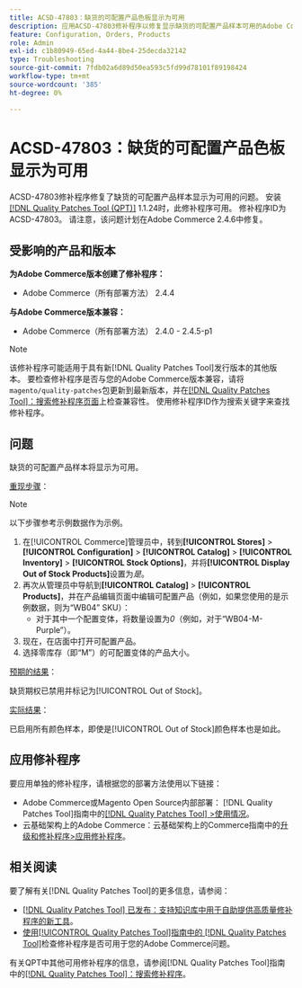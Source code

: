 ```yaml
---
title: ACSD-47803：缺货的可配置产品色板显示为可用
description: 应用ACSD-47803修补程序以修复显示缺货的可配置产品样本可用的Adobe Commerce问题。
feature: Configuration, Orders, Products
role: Admin
exl-id: c1b80949-65ed-4a44-8be4-25decda32142
type: Troubleshooting
source-git-commit: 7fdb02a6d89d50ea593c5fd99d78101f89198424
workflow-type: tm+mt
source-wordcount: '385'
ht-degree: 0%

---
```


# ACSD-47803：缺货的可配置产品色板显示为可用

ACSD-47803修补程序修复了缺货的可配置产品样本显示为可用的问题。 安装[[!DNL Quality Patches Tool (QPT)]](https://experienceleague.adobe.com/en/docs/commerce-operations/tools/quality-patches-tool/quality-patches-tool-to-self-serve-quality-patches) 1.1.24时，此修补程序可用。 修补程序ID为ACSD-47803。 请注意，该问题计划在Adobe Commerce 2.4.6中修复。

## 受影响的产品和版本

**为Adobe Commerce版本创建了修补程序：**

* Adobe Commerce（所有部署方法） 2.4.4

**与Adobe Commerce版本兼容：**

* Adobe Commerce（所有部署方法） 2.4.0 - 2.4.5-p1

>[!NOTE]
>
>该修补程序可能适用于具有新[!DNL Quality Patches Tool]发行版本的其他版本。 要检查修补程序是否与您的Adobe Commerce版本兼容，请将`magento/quality-patches`包更新到最新版本，并在[[!DNL Quality Patches Tool]：搜索修补程序页面](https://experienceleague.adobe.com/tools/commerce-quality-patches/index.html)上检查兼容性。 使用修补程序ID作为搜索关键字来查找修补程序。

## 问题

缺货的可配置产品样本将显示为可用。

<u>重现步骤</u>：

>[!NOTE]
>
>以下步骤参考示例数据作为示例。

1. 在[!UICONTROL Commerce]管理员中，转到&#x200B;**[!UICONTROL Stores]** > **[!UICONTROL Configuration]** > **[!UICONTROL Catalog]** > **[!UICONTROL Inventory]** > **[!UICONTROL Stock Options]**，并将&#x200B;**[!UICONTROL Display Out of Stock Products]**&#x200B;设置为&#x200B;*是*。
1. 再次从管理员中导航到&#x200B;**[!UICONTROL Catalog]** > **[!UICONTROL Products]**，并在产品编辑页面中编辑可配置产品（例如，如果您使用的是示例数据，则为“WB04” SKU）：
   * 对于其中一个配置变体，将数量设置为&#x200B;*0*（例如，对于“WB04-M-Purple”）。
1. 现在，在店面中打开可配置产品。
1. 选择零库存（即“M”）的可配置变体的产品大小。

<u>预期的结果</u>：

缺货期权已禁用并标记为[!UICONTROL Out of Stock]。

<u>实际结果</u>：

已启用所有颜色样本，即使是[!UICONTROL Out of Stock]颜色样本也是如此。

## 应用修补程序

要应用单独的修补程序，请根据您的部署方法使用以下链接：

* Adobe Commerce或Magento Open Source内部部署： [!DNL Quality Patches Tool]指南中的[[!DNL Quality Patches Tool] >使用情况](/help/tools/quality-patches-tool/usage.md)。
* 云基础架构上的Adobe Commerce：云基础架构上的Commerce指南中的[升级和修补程序>应用修补程序](https://experienceleague.adobe.com/docs/commerce-cloud-service/user-guide/develop/upgrade/apply-patches.html)。

## 相关阅读

要了解有关[!DNL Quality Patches Tool]的更多信息，请参阅：

* [[!DNL Quality Patches Tool] 已发布：支持知识库中用于自助提供高质量修补程序的新工具](https://experienceleague.adobe.com/en/docs/commerce-operations/tools/quality-patches-tool/quality-patches-tool-to-self-serve-quality-patches)。
* [使用[!UICONTROL Quality Patches Tool]指南中的 [!DNL Quality Patches Tool]](/help/tools/quality-patches-tool/patches-available-in-qpt/check-patch-for-magento-issue-with-magento-quality-patches.md)检查修补程序是否可用于您的Adobe Commerce问题。


有关QPT中其他可用修补程序的信息，请参阅[!DNL Quality Patches Tool]指南中的[[!DNL Quality Patches Tool]：搜索修补程序](https://experienceleague.adobe.com/tools/commerce-quality-patches/index.html)。
